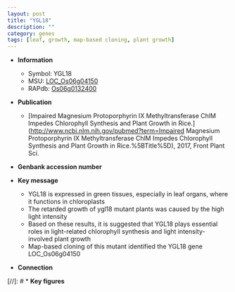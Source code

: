 ```yaml
---
layout: post
title: "YGL18"
description: ""
category: genes
tags: [leaf, growth, map-based cloning, plant growth]
---
```


* **Information**  
    + Symbol: YGL18  
    + MSU: [LOC_Os06g04150](http://rice.plantbiology.msu.edu/cgi-bin/ORF_infopage.cgi?orf=LOC_Os06g04150)  
    + RAPdb: [Os06g0132400](http://rapdb.dna.affrc.go.jp/viewer/gbrowse_details/irgsp1?name=Os06g0132400)  

* **Publication**  
    + [Impaired Magnesium Protoporphyrin IX Methyltransferase ChlM Impedes Chlorophyll Synthesis and Plant Growth in Rice.](http://www.ncbi.nlm.nih.gov/pubmed?term=Impaired Magnesium Protoporphyrin IX Methyltransferase ChlM Impedes Chlorophyll Synthesis and Plant Growth in Rice.%5BTitle%5D), 2017, Front Plant Sci.

* **Genbank accession number**  

* **Key message**  
    + YGL18 is expressed in green tissues, especially in leaf organs, where it functions in chloroplasts
    + The retarded growth of ygl18 mutant plants was caused by the high light intensity
    + Based on these results, it is suggested that YGL18 plays essential roles in light-related chlorophyll synthesis and light intensity-involved plant growth
    + Map-based cloning of this mutant identified the YGL18 gene LOC_Os06g04150

* **Connection**  

[//]: # * **Key figures**  


